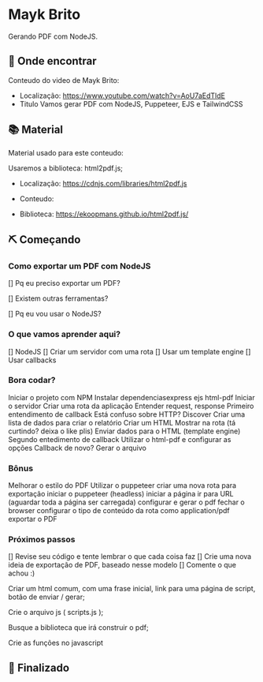 # Mayk Brito

Gerando PDF com NodeJS.


## :mag_right: Onde encontrar

Conteudo do video de Mayk Brito:
  * Localização: https://www.youtube.com/watch?v=AoU7aEdTldE
  * Titulo Vamos gerar PDF com NodeJS, Puppeteer, EJS e TailwindCSS
  

## :books: Material

Material usado para este conteudo: 

Usaremos a biblioteca: html2pdf.js;
  * Localização: https://cdnjs.com/libraries/html2pdf.js
  
  * Conteudo: <script src="https://cdnjs.cloudflare.com/ajax/libs/html2pdf.js/0.10.1/html2pdf.bundle.min.js" integrity="sha512-GsLlZN/3F2ErC5ifS5QtgpiJtWd43JWSuIgh7mbzZ8zBps+dvLusV+eNQATqgA/HdeKFVgA5v3S/cIrLF7QnIg==" crossorigin="anonymous" referrerpolicy="no-referrer"></script>
  
  * Biblioteca:
  https://ekoopmans.github.io/html2pdf.js/
  
  
 
 

## ⛏️  Começando


### Como exportar um PDF com NodeJS
[] Pq eu preciso exportar um PDF?

[] Existem outras ferramentas?

[] Pq eu vou usar o NodeJS?

### O que vamos aprender aqui?
[] NodeJS
[] Criar um servidor com uma rota
[] Usar um template engine
[] Usar callbacks

### Bora codar?
 Iniciar o projeto com NPM
 Instalar dependenciasexpress ejs html-pdf
 Iniciar o servidor
 Criar uma rota da aplicação
 Entender request, response
 Primeiro entendimento de callback
 Está confuso sobre HTTP? Discover
 Criar uma lista de dados para criar o relatório
 Criar um HTML
 Mostrar na rota (tá curtindo? deixa o like plis)
 Enviar dados para o HTML (template engine)
 Segundo entedimento de callback
 Utilizar o html-pdf e configurar as opções
 Callback de novo?
 Gerar o arquivo

### Bônus
 Melhorar o estilo do PDF
 Utilizar o puppeteer
 criar uma nova rota para exportação
 iniciar o puppeteer (headless)
 iniciar a página
 ir para URL (aguardar toda a página ser carregada)
 configurar e gerar o pdf
 fechar o browser
 configurar o tipo de conteúdo da rota como application/pdf
 exportar o PDF

### Próximos passos
[] Revise seu código e tente lembrar o que cada coisa faz
[] Crie uma nova ideia de exportação de PDF, baseado nesse modelo
[] Comente o que achou :)

Criar um html comum, com  uma frase inicial, link para uma página de script, botão de enviar / gerar; 

Crie o arquivo js ( scripts.js );

Busque a biblioteca que irá construir o pdf;

Crie as funções no javascript

## :tada: Finalizado

